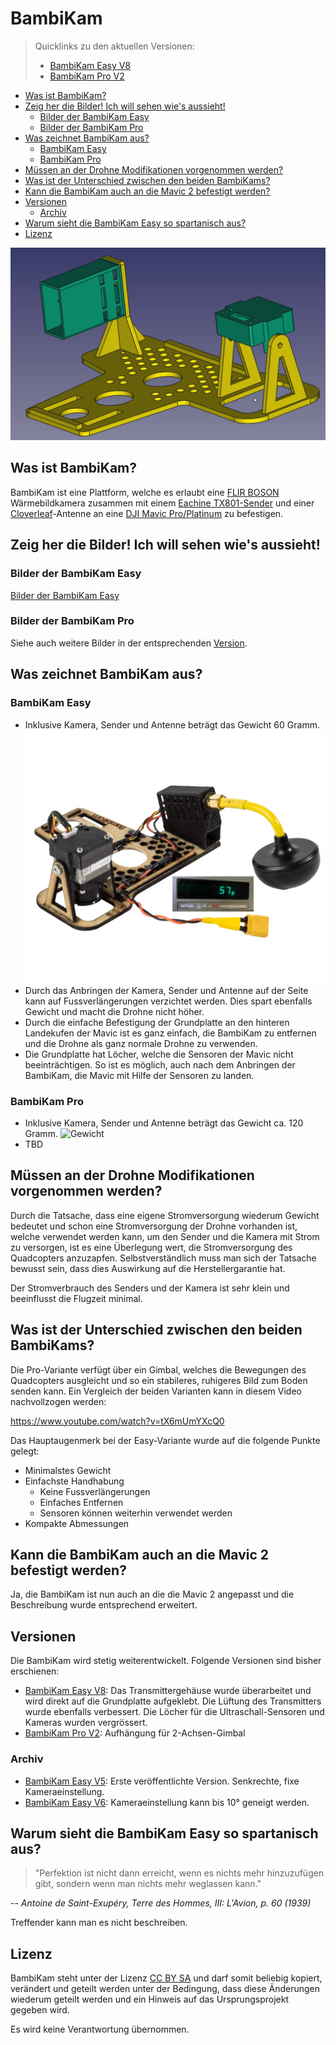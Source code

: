 # BambiKam

> Quicklinks zu den aktuellen Versionen:
> - [BambiKam Easy V8](BambiKamEasy/BambiKamEasyV8)
> - [BambiKam Pro V2](BambiKamPro/BambiKamProV2)

- [Was ist BambiKam?](#was-ist-bambikam)
- [Zeig her die Bilder! Ich will sehen wie's aussieht!](#zeig-her-die-bilder-ich-will-sehen-wies-aussieht)
  - [Bilder der BambiKam Easy](#bilder-der-bambikam-easy)
  - [Bilder der BambiKam Pro](#bilder-der-bambikam-pro)
- [Was zeichnet BambiKam aus?](#was-zeichnet-bambikam-aus)
  - [BambiKam Easy](#bambikam-easy)
  - [BambiKam Pro](#bambikam-pro)
- [Müssen an der Drohne Modifikationen vorgenommen werden?](#müssen-an-der-drohne-modifikationen-vorgenommen-werden)
- [Was ist der Unterschied zwischen den beiden BambiKams?](#was-ist-der-unterschied-zwischen-den-beiden-bambikams)
- [Kann die BambiKam auch an die Mavic 2 befestigt werden?](#kann-die-bambikam-auch-an-die-mavic-2-befestigt-werden)
- [Versionen](#versionen)
  - [Archiv](#archiv)
- [Warum sieht die BambiKam Easy so spartanisch aus?](#warum-sieht-die-bambikam-easy-so-spartanisch-aus)
- [Lizenz](#lizenz)

![Bild der BambiKam Easy](bilder/BambiKam_Easy_CAD.png)

## Was ist BambiKam?

BambiKam ist eine Plattform, welche es erlaubt eine [FLIR BOSON](http://www.flir.de/cores/boson/) Wärmebildkamera zusammen mit einem [Eachine TX801-Sender](https://www.google.com/search?q=eachine%20tx801) und einer [Cloverleaf](https://www.google.com/search?q=align+cloverleaf+5.8+ghz)-Antenne an eine [DJI Mavic Pro/Platinum](https://www.google.com/search?q=dji+mavic+pro+platinum) zu befestigen.

## Zeig her die Bilder! Ich will sehen wie's aussieht!

### Bilder der BambiKam Easy

[Bilder der BambiKam Easy](BambiKamEasy/BambiKamEasyV8#zeig-her-die-bilder-ich-will-sehen-wies-aussieht)

### Bilder der BambiKam Pro

Siehe auch weitere Bilder in der entsprechenden [Version](#versionen).

## Was zeichnet BambiKam aus?

### BambiKam Easy

- Inklusive Kamera, Sender und Antenne beträgt das Gewicht 60 Gramm. ![Gewicht](bilder/BambiKam_Easy_Gewicht.jpg)
- Durch das Anbringen der Kamera, Sender und Antenne auf der Seite kann auf Fussverlängerungen verzichtet werden. Dies spart ebenfalls Gewicht und macht die Drohne nicht höher.
- Durch die einfache Befestigung der Grundplatte an den hinteren Landekufen der Mavic ist es ganz einfach, die BambiKam zu entfernen und die Drohne als ganz normale Drohne zu verwenden.
- Die Grundplatte hat Löcher, welche die Sensoren der Mavic nicht beeinträchtigen. So ist es möglich, auch nach dem Anbringen der BambiKam, die Mavic mit Hilfe der Sensoren zu landen.

### BambiKam Pro

- Inklusive Kamera, Sender und Antenne beträgt das Gewicht ca. 120 Gramm. ![Gewicht](bilder/BambiKam_Pro_Gewicht.jpg)
- TBD

## Müssen an der Drohne Modifikationen vorgenommen werden?

Durch die Tatsache, dass eine eigene Stromversorgung wiederum Gewicht bedeutet und schon eine Stromversorgung der Drohne vorhanden ist, welche verwendet werden kann, um den Sender und die Kamera mit Strom zu versorgen, ist es eine Überlegung wert, die Stromversorgung des Quadcopters anzuzapfen. Selbstverständlich muss man sich der Tatsache bewusst sein, dass dies Auswirkung auf die Herstellergarantie hat.

Der Stromverbrauch des Senders und der Kamera ist sehr klein und beeinflusst die Flugzeit minimal.

## Was ist der Unterschied zwischen den beiden BambiKams?

Die Pro-Variante verfügt über ein Gimbal, welches die Bewegungen des Quadcopters ausgleicht und so ein stabileres, ruhigeres Bild zum Boden senden kann. Ein Vergleich der beiden Varianten kann in diesem Video nachvollzogen werden:

<https://www.youtube.com/watch?v=tX6mUmYXcQ0>

Das Hauptaugenmerk bei der Easy-Variante wurde auf die folgende Punkte gelegt:

- Minimalstes Gewicht
- Einfachste Handhabung
  - Keine Fussverlängerungen
  - Einfaches Entfernen
  - Sensoren können weiterhin verwendet werden
- Kompakte Abmessungen

## Kann die BambiKam auch an die Mavic 2 befestigt werden?

Ja, die BambiKam ist nun auch an die die Mavic 2 angepasst und die Beschreibung wurde entsprechend erweitert.

## Versionen

Die BambiKam wird stetig weiterentwickelt. Folgende Versionen sind bisher erschienen:

- [BambiKam Easy V8](/BambiKamEasy/BambiKamEasyV8): Das Transmittergehäuse wurde überarbeitet und wird direkt auf die Grundplatte aufgeklebt. Die Lüftung des Transmitters wurde ebenfalls verbessert. Die Löcher für die Ultraschall-Sensoren und Kameras wurden vergrössert.
- [BambiKam Pro V2](/BambiKamPro/BambiKamProV2): Aufhängung für 2-Achsen-Gimbal

### Archiv

- [BambiKam Easy V5](/BambiKamEasy/BambiKamEasyV5): Erste veröffentlichte Version. Senkrechte, fixe Kameraeinstellung.
- [BambiKam Easy V6](/BambiKamEasy/BambiKamEasyV6): Kameraeinstellung kann bis 10° geneigt werden.

## Warum sieht die BambiKam Easy so spartanisch aus?

> "Perfektion ist nicht dann erreicht, wenn es nichts mehr hinzuzufügen gibt, sondern wenn man nichts mehr weglassen kann."

-- <cite> Antoine de Saint-Exupéry, Terre des Hommes, III: L'Avion, p. 60 (1939)</cite>

Treffender kann man es nicht beschreiben.

## Lizenz

BambiKam steht unter der Lizenz [CC BY SA](https://creativecommons.org/licenses/by-sa/3.0/ch/) und darf somit beliebig kopiert, verändert und geteilt werden unter der Bedingung, dass diese Änderungen wiederum geteilt werden und ein Hinweis auf das Ursprungsprojekt gegeben wird.

Es wird keine Verantwortung übernommen.
